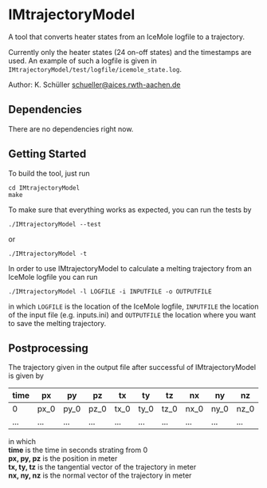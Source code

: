 # IMtrajectoryModel
A tool that converts heater states from an IceMole logfile to a trajectory.

Currently only the heater states (24 on-off states) and the timestamps are used. An example of such a logfile is given in `IMtrajectoryModel/test/logfile/icemole_state.log`.

Author: K. Schüller schueller@aices.rwth-aachen.de

## Dependencies
There are no dependencies right now.

## Getting Started
To build the tool, just run
```
cd IMtrajectoryModel
make
```
To make sure that everything works as expected, you can run the tests by
```
./IMtrajectoryModel --test
```
or
```
./IMtrajectoryModel -t
```
In order to use IMtrajectoryModel to calculate a melting trajectory from an IceMole logfile you can run
```
./IMtrajectoryModel -l LOGFILE -i INPUTFILE -o OUTPUTFILE
```
in which `LOGFILE` is the location of the IceMole logfile, `INPUTFILE` the location of the input file (e.g. inputs.ini) and `OUTPUTFILE` the location where you want to save the melting trajectory.

## Postprocessing
The trajectory given in the output file after successful of IMtrajectoryModel is given by

| time | px | py | pz | tx | ty | tz | nx | ny | nz |
| --- | --- | --- | --- | --- | --- | --- | --- | --- | --- |
| 0 | px_0 | py_0 | pz_0 | tx_0 | ty_0 | tz_0 | nx_0 | ny_0 | nz_0 |
| ... | ... | ... | ... | ... | ... | ... | ... | ... | ... |

in which<br>
  **time**        is the time in seconds strating from 0<br>
  **px, py, pz**  is the position in meter<br>
  **tx, ty, tz**  is the tangential vector of the trajectory in meter<br>
  **nx, ny, nz**  is the normal vector of the trajectory in meter
